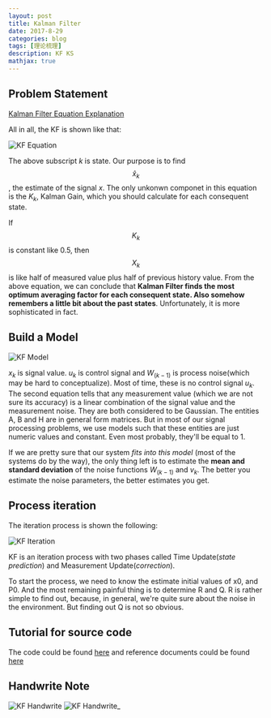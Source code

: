 ```yaml
---
layout: post
title: Kalman Filter
date: 2017-8-29
categories: blog
tags: [理论梳理]
description: KF KS
mathjax: true
---
```


## Problem Statement

[Kalman Filter Equation Explanation](http://bilgin.esme.org/BitsAndBytes/KalmanFilterforDummies)

All in all, the KF is shown like that:

![KF Equation](https://github.com/bryanibit/bryanibit.github.io/raw/master/img/doc/insight_formula.gif)

The above subscript *k* is state. Our purpose is to find $$\hat{x}_k$$, the estimate of the signal *x*. The only unkonwn componet in this equation is the $K_k$, Kalman Gain, which you should calculate for each consequent state.

If $$K_k$$ is constant like 0.5, then $$X_k$$ is like half of measured value plus half of previous history value. From the above equation, we can conclude that **Kalman Filter finds the most optimum averaging factor for each consequent state. Also somehow remembers a little bit about the past states**. Unfortunately, it is more sophisticated in fact.


## Build a Model

![KF Model](https://github.com/bryanibit/bryanibit.github.io/raw/master/img/doc/model_equation.gif)

$x_k$ is signal value. $u_k$ is control signal and $W_(k-1)$ is process noise(which may be hard to conceptualize). Most of time, these is no control signal $u_k$. The second equation tells that any measurement value (which we are not sure its accuracy) is a linear combination of the signal value and the measurement noise. They are both considered to be Gaussian. The entities A, B and H are in general form matrices. But in most of our signal processing problems, we use models such that these entities are just numeric values and constant. Even most probably, they'll be equal to 1.

If we are pretty sure that our system *fits into this model* (most of the systems do by the way), the only thing left is to estimate the **mean and standard deviation** of the noise functions $W_(k-1)$ and $v_k$. The better you estimate the noise parameters, the better estimates you get.

## Process iteration
The iteration process is shown the following:

![KF Iteration](https://github.com/bryanibit/bryanibit.github.io/raw/master/img/doc/iteration_steps.gif)

KF is an iteration process with two phases called Time Update(*state prediction*) and Measurement Update(*correction*).

To start the process, we need to know the estimate initial values of x0, and P0. And the most remaining painful thing is to determine R and Q. R is rather simple to find out, because, in general, we're quite sure about the noise in the environment. But finding out Q is not so obvious.

## Tutorial for source code

The code could be found [here](https://github.com/hmartiro/kalman-cpp) and reference documents could be found [here](http://www.cs.unc.edu/~welch/media/pdf/kalman_intro.pdf)

## Handwrite Note

![KF Handwrite](https://github.com/bryanibit/bryanibit.github.io/raw/master/img/doc/kalman_handwrite1.jpg)
![KF Handwrite_](https://github.com/bryanibit/bryanibit.github.io/raw/master/img/doc/kalman_handwrite2.jpg)
